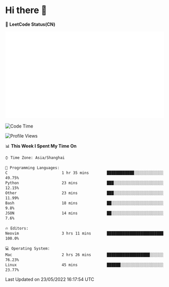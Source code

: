 # Hi there 👋

📝 **LeetCode Status(CN)**

![wsmbsbbz's LeetCode status](https://github.com/wsmbsbbz/wsmbsbbz/blob/main/status.svg)

<!--
**wsmbsbbz/wsmbsbbz** is a ✨ _special_ ✨ repository because its `README.md` (this file) appears on your GitHub profile.

Here are some ideas to get you started:

- 🔭 I’m currently working on ...
- 🌱 I’m currently learning ...
- 👯 I’m looking to collaborate on ...
- 🤔 I’m looking for help with ...
- 💬 Ask me about ...
- 📫 How to reach me: ...
- 😄 Pronouns: ...
- ⚡ Fun fact: ...
-->
<!--START_SECTION:waka-->
![Code Time](http://img.shields.io/badge/Code%20Time-0%20secs-blue)

![Profile Views](http://img.shields.io/badge/Profile%20Views-27-blue)

📊 **This Week I Spent My Time On** 

```text
⌚︎ Time Zone: Asia/Shanghai

💬 Programming Languages: 
C                        1 hr 35 mins        ████████████░░░░░░░░░░░░░   49.75% 
Python                   23 mins             ███░░░░░░░░░░░░░░░░░░░░░░   12.15% 
Other                    23 mins             ███░░░░░░░░░░░░░░░░░░░░░░   11.99% 
Bash                     18 mins             ██░░░░░░░░░░░░░░░░░░░░░░░   9.8% 
JSON                     14 mins             ██░░░░░░░░░░░░░░░░░░░░░░░   7.6%

🔥 Editors: 
Neovim                   3 hrs 11 mins       █████████████████████████   100.0%

💻 Operating System: 
Mac                      2 hrs 26 mins       ███████████████████░░░░░░   76.23% 
Linux                    45 mins             ██████░░░░░░░░░░░░░░░░░░░   23.77%

```


 Last Updated on 23/05/2022 16:17:54 UTC
<!--END_SECTION:waka-->
